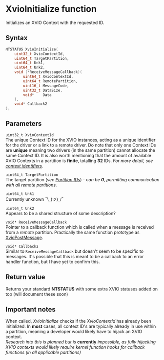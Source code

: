 # XvioInitialize function
Initializes an XVIO Context with the requested ID.

## Syntax
```cpp title='C++'
NTSTATUS XvioInitialize(
    uint32_t XvioContextId,
    uint64_t TargetPartition,
    uint64_t Unk1,
    uint64_t Unk2,
    void (*ReceiveMessageCallback)(
        uint64_t XvioContextId,
        uint64_t RemotePartition,
        uint16_t MessageCode,
        uint32_t DataSize,
        void*    Data
    ),
    void* Callback2
);
```

## Parameters
`uint32_t XvioContextId`  
The unique Context ID for the XVIO instances, acting as a unique identifier for the driver or a link to a remote driver. Do note that only one Context IDs are **unique** meaning two drivers (in the same partition) cannot allocate the same Context ID. It is also worth mentioning that the amount of available XVIO Contexts in a partition is **finite**, totalling **32** IDs. *For more detail, see [context identifiers](./xvio-overview.md/#context-identifiers).*

`uint64_t TargetPartition`  
The target partition (*see [Partition IDs](./xvio-overview.md/#partition-identifiers)*) - *can be **0**, permitting communication with all remote partitions.*

`uint64_t Unk1`  
Currently unknown ¯\\\_(ツ)_/¯  

`uint64_t Unk2`  
Appears to be a shared structure of some description?

`void* ReceiveMessageCallback`  
Pointer to a callback function which is called when a message is received from a *remote* partition. Practically the same function prototype as [XvioPostMessage](./xvio-post-message.md).

`void* Callback2`  
Similar to `ReceiveMessageCallback` but doesn't seem to be specific to messages. It's possible that this is meant to be a callback to an error handler function, but I have yet to confirm this.

## Return value
Returns your standard **NTSTATUS** with some extra XVIO statuses added on top (will document these soon)

## Important notes
When called, *XvioInitialize* checks if the *XvioContextId* has already been initialized. In **most** cases, all context ID's are typically already in use within a partition, meaning a developer would likely have to hijack an XVIO context.  
*Research into this is planned but is* **currently** *impossible, as fully hijacking XVIO contexts would likely require kernel function hooks for callback functions (in all applicable partitions)*